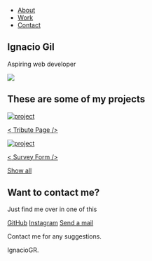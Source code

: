 <head>
  <link rel="stylesheet" type="text/css" href="css/style.css" />
  <link
  rel="stylesheet"
  href="https://use.fontawesome.com/releases/v5.8.2/css/all.css"
  integrity="sha384-oS3vJWv+0UjzBfQzYUhtDYW+Pj2yciDJxpsK1OYPAYjqT085Qq/1cq5FLXAZQ7Ay"
  crossorigin="anonymous"
  />
  <link
  href="https://fonts.googleapis.com/css?family=Poppins:200i,300,400&display=swap"
  rel="stylesheet"
  />
  <link
  href="https://fonts.googleapis.com/css?family=Raleway:700&display=swap"
  rel="stylesheet"
  />
</head>
  

<!-- start of the nav -->
<nav id="navbar" class="nav">
  <ul class="nav-list">
    <li>
      <a href="#welcome-section">About</a>
    </li>
    <li>
      <a href="#projects">Work</a>
    </li>
    <li>
      <a href="#contact">Contact</a>
    </li>
  </ul>
</nav>
<!-- nav finish -->

<!-- welcome section -->
<section id="welcome-section" class="welcome-section">
  <h1>Ignacio Gil</h1>
  <p>Aspiring web developer</p> 
  <img id="profile" src="https://media-exp1.licdn.com/dms/image/C4E03AQFJz-kYFEmb4A/profile-displayphoto-shrink_200_200/0/1613069554665?e=1625702400&v=beta&t=4P6uyInnCUysI5fh-I0TweDCYQjtzQhqlDWXyTSX4es">
</section>
<!-- welcome section finish -->

<!-- projects section -->
<section id="projects" class="projects-section">
  <h2 class="projects-section-header">These are some of my projects</h2>

  <div class="projects-grid">
    <a
      href="https://codepen.io/ignaciogr/full/bGqNLYy"
      target="_blank"
      class="project project-tile"
    >
      <img
        class="project-image"
        src="https://i.imgur.com/RI0TIT1.png"
        alt="project"
      />
      <p class="project-title">
        <span class="code">&lt;</span>
        Tribute Page
        <span class="code">&#47;&gt;</span>
      </p>
    </a>
    <a
      href="https://codepen.io/ignaciogr/full/oNZgExe"
      target="_blank"
      class="project project-tile"
    >
      <img
        class="project-image"
        src="https://i.imgur.com/ULFZPNL.png"
        alt="project"
      />
      <p class="project-title">
        <span class="code">&lt;</span>
        Survey Form
        <span class="code">&#47;&gt;</span>
      </p>
    </a>
<!--     <a
      href="https://codepen.io/freeCodeCamp/full/wgGVVX"
      target="_blank"
      class="project project-tile"
    >
      <img
        class="project-image"
        src="https://cdn.freecodecamp.org/testable-projects-fcc/images/calc.png"
        alt="project"
      />
      <p class="project-title">
        <span class="code">&lt;</span>
        JavaScript Calculator
        <span class="code">&#47;&gt;</span>
      </p>
    </a> -->
    </div>    
    <a
    href="https://github.com/IgnacioGR?tab=repositories"
    class="btn btn-show-all"
    target="_blank"
    >Show all<i class="fas fa-chevron-right"></i
  ></a>
</section>
<!-- project section finish -->

<!-- contact section -->
<section id="contact" class="contact-section">
  <div class="contact-section-header">
    <h2>Want to contact me?</h2>
    <p>Just find me over in one of this</p>
  </div>
  <div class="contact-links">
    <a
      id="profile-link"
      href="https://github.com/freecodecamp"
      target="_blank"
      class="btn contact-details"
      ><i class="fab fa-github"></i> GitHub</a
    >
    <a
      href="https://www.instagram.com/ignacio_90sbk/"
      target="_blank"
      class="btn contact-details"
      ><i class="fab fa-instagram"></i> Instagram</a
    >
    <a href="mailto:ignagilroca@gmail.com" class="btn contact-details"
      ><i class="fas fa-at"></i> Send a mail</a
    >
  </div>
</section>
<!-- finish contact section -->

<!-- START FOOTER SECTION -->

<footer>
  <p>
    Contact me for any suggestions.
  </p>
  <p>
    IgnacioGR.
  </p>
</footer>

<!-- END FOOTER SECTION -->

